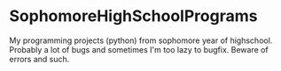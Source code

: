 # SophomoreHighSchoolPrograms

My programming projects (python) from sophomore year of highschool. Probably a lot of bugs and sometimes I'm too lazy to bugfix. Beware of errors and such. 
